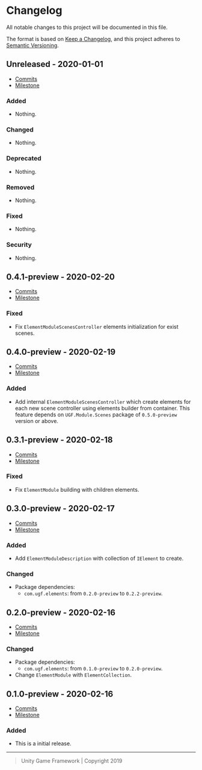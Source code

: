 # Changelog
All notable changes to this project will be documented in this file.

The format is based on [Keep a Changelog](https://keepachangelog.com/en/1.0.0/),
and this project adheres to [Semantic Versioning](https://semver.org/spec/v2.0.0.html).

## Unreleased - 2020-01-01
- [Commits](https://github.com/unity-game-framework/ugf-module-elements/compare/0.0.0...0.0.0)
- [Milestone](https://github.com/unity-game-framework/ugf-module-elements/milestone/0?closed=1)

### Added
- Nothing.

### Changed
- Nothing.

### Deprecated
- Nothing.

### Removed
- Nothing.

### Fixed
- Nothing.

### Security
- Nothing.

## 0.4.1-preview - 2020-02-20
- [Commits](https://github.com/unity-game-framework/ugf-module-elements/compare/0.4.0-preview...0.4.1-preview)
- [Milestone](https://github.com/unity-game-framework/ugf-module-elements/milestone/6?closed=1)

### Fixed
- Fix `ElementModuleScenesController` elements initialization for exist scenes.

## 0.4.0-preview - 2020-02-19
- [Commits](https://github.com/unity-game-framework/ugf-module-elements/compare/0.3.1-preview...0.4.0-preview)
- [Milestone](https://github.com/unity-game-framework/ugf-module-elements/milestone/5?closed=1)

### Added
- Add internal `ElementModuleScenesController` which create elements for each new scene controller using elements builder from container.
This feature depends on `UGF.Module.Scenes` package of `0.5.0-preview` version or above.

## 0.3.1-preview - 2020-02-18
- [Commits](https://github.com/unity-game-framework/ugf-module-elements/compare/0.3.0-preview...0.3.1-preview)
- [Milestone](https://github.com/unity-game-framework/ugf-module-elements/milestone/4?closed=1)

### Fixed
- Fix `ElementModule` building with children elements.

## 0.3.0-preview - 2020-02-17
- [Commits](https://github.com/unity-game-framework/ugf-module-elements/compare/0.2.0-preview...0.3.0-preview)
- [Milestone](https://github.com/unity-game-framework/ugf-module-elements/milestone/3?closed=1)

### Added
- Add `ElementModuleDescription` with collection of `IElement` to create.

### Changed
- Package dependencies:
    - `com.ugf.elements`: from `0.2.0-preview` to `0.2.2-preview`.

## 0.2.0-preview - 2020-02-16
- [Commits](https://github.com/unity-game-framework/ugf-module-elements/compare/0.1.0-preview...0.2.0-preview)
- [Milestone](https://github.com/unity-game-framework/ugf-module-elements/milestone/2?closed=1)

### Changed
- Package dependencies:
    - `com.ugf.elements`: from `0.1.0-preview` to `0.2.0-preview`.
- Change `ElementModule` with `ElementCollection`.

## 0.1.0-preview - 2020-02-16
- [Commits](https://github.com/unity-game-framework/ugf-module-elements/compare/1dd763d...0.1.0-preview)
- [Milestone](https://github.com/unity-game-framework/ugf-module-elements/milestone/1?closed=1)

### Added
- This is a initial release.

---
> Unity Game Framework | Copyright 2019
